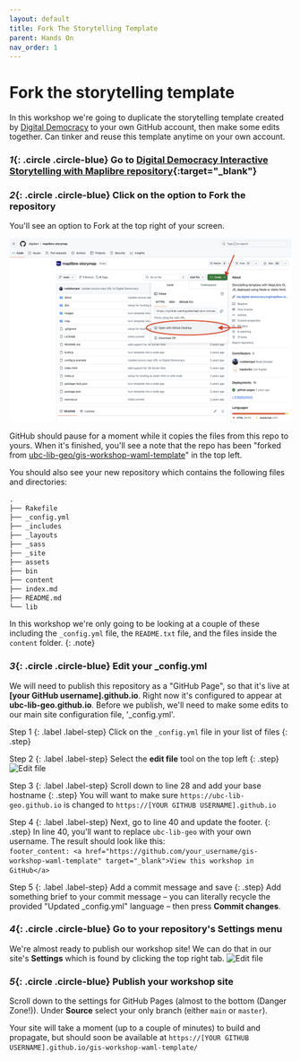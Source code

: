 ```yaml
---
layout: default
title: Fork The Storytelling Template
parent: Hands On
nav_order: 1
---
```

# Fork the storytelling template
In this workshop we're going to duplicate the storytelling template created by [Digital Democracy](https://www.digital-democracy.org/) to your own GitHub account, then make some edits together. Can tinker and reuse this template anytime on your own account.

### *1*{: .circle .circle-blue} Go to [Digital Democracy Interactive Storytelling with Maplibre repository](https://github.com/digidem/maplibre-storymap){:target="_blank"}


### *2*{: .circle .circle-blue} Click on the option to Fork the repository
You'll see an option to Fork at the top right of your screen.   

![Fork location](../img/fork-location.png)

GitHub should pause for a moment while it copies the files from this repo to yours. When it's finished, you'll see a note that the repo has been "forked from [ubc-lib-geo/gis-workshop-waml-template](https://github.com/ubc-lib-geo/gis-workshop-waml-template)" in the top left.

You should also see your new repository which contains the following files and directories:
```
.
├── Rakefile
├── _config.yml
├── _includes
├── _layouts
├── _sass
├── _site
├── assets
├── bin
├── content
├── index.md
├── README.md
└── lib
```
In this workshop we're only going to be looking at a couple of these including the `_config.yml` file, the `README.txt` file, and the files inside the `content` folder.
{: .note}

### *3*{: .circle .circle-blue} Edit your _config.yml
We will need to publish this repository as a "GitHub Page", so that it's live at **[your GitHub username].github.io**. Right now it's configured to appear at **ubc-lib-geo.github.io**. Before we publish, we'll need to make some edits to our main site configuration file, '_config.yml'.

Step 1
{: .label .label-step}
Click on the `_config.yml` file in your list of files
{: .step}

Step 2
{: .label .label-step}
Select the **edit file** tool on the top left
{: .step}
![Edit file](../img/edit-file.png)

Step 3
{: .label .label-step}
Scroll down to line 28 and add your base hostname
{: .step}
You will want to make sure `https://ubc-lib-geo.github.io` is changed to `https://[YOUR GITHUB USERNAME].github.io`

Step 4
{: .label .label-step}
Next, go to line 40 and update the footer.
{: .step}
In line 40, you'll want to replace `ubc-lib-geo` with your own username. The result should look like this:  
`footer_content: <a href="https://github.com/your_username/gis-workshop-waml-template" target="_blank">View this workshop in GitHub</a>`  

Step 5
{: .label .label-step}
Add a commit message and save
{: .step}
Add something brief to your commit message – you can literally recycle the provided "Updated _config.yml" language – then press **Commit changes**.  

### *4*{: .circle .circle-blue} Go to your repository's Settings menu
We're almost ready to publish our workshop site! We can do that in our site's **Settings** which is found by clicking the top right tab.
![Edit file](../img/settings.png)

### *5*{: .circle .circle-blue} Publish your workshop site
Scroll down to the settings for GitHub Pages (almost to the bottom (Danger Zone!)). Under **Source** select your only branch (either `main` or `master`).  

Your site will take a moment (up to a couple of minutes) to build and propagate, but should soon be available at `https://[YOUR GITHUB USERNAME].github.io/gis-workshop-waml-template/`
